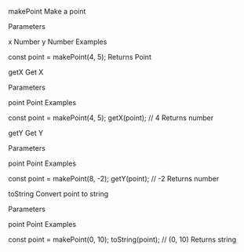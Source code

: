makePoint
Make a point

Parameters

x Number
y Number
Examples

const point = makePoint(4, 5);
Returns Point

getX
Get X

Parameters

point Point
Examples

const point = makePoint(4, 5);
getX(point); // 4
Returns number

getY
Get Y

Parameters

point Point
Examples

const point = makePoint(8, -2);
getY(point); // -2
Returns number

toString
Convert point to string

Parameters

point Point
Examples

const point = makePoint(0, 10);
toString(point); // (0, 10)
Returns string
